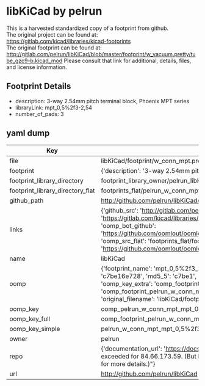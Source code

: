 # libKiCad by pelrun  
This is a harvested standardized copy of a footprint from github.  
The original project can be found at:  
https://gitlab.com/kicad/libraries/kicad-footprints  
The original footprint can be found at:
http://gitlab.com/pelrun/libKiCad/blob/master/footprint/w_vacuum.pretty/tube_gzc9-b.kicad_mod
Please consult that link for additional, details, files, and license information.  
## Footprint Details
* description: 3-way 2.54mm pitch terminal block, Phoenix MPT series  
* libraryLink: mpt_0,5%2f3-2,54  
* number_of_pads: 3  
## yaml dump  
| Key | Value |  
| --- | --- |  
| file | libKiCad/footprint/w_conn_mpt.pretty/mpt_0,5%2f3-2,54.kicad_mod |  
| footprint | {'description': '3-way 2.54mm pitch terminal block, Phoenix MPT series', 'libraryLink': 'mpt_0,5%2f3-2,54', 'number_of_pads': 3} |  
| footprint_library_directory | footprint_library_owner/pelrun_libKiCad |  
| footprint_library_directory_flat | footprints_flat/pelrun_w_conn_mpt_mpt_0,5%2f3_2,54/working |  
| github_path | http://github.com/pelrun/libKiCad/blob/master/footprint/w_conn_mpt.pretty/mpt_0,5%2f3-2,54.kicad_mod |  
| links | {'github_src': 'http://gitlab.com/pelrun/libKiCad/blob/master/footprint/w_vacuum.pretty/tube_gzc9-b.kicad_mod', 'github_src_repo': 'https://gitlab.com/kicad/libraries/kicad-footprints', 'oomp_bot': 'footprints/pelrun_w_conn_mpt_mpt_0,5%2f3_2,54/working', 'oomp_bot_github': 'https://github.com/oomlout/oomlout_oomp_footprint_bot/tree/main/footprints/pelrun_w_conn_mpt_mpt_0,5%2f3_2,54/working', 'oomp_src_flat': 'footprints_flat/footprints_flat/pelrun_w_conn_mpt_mpt_0,5%2f3_2,54/working', 'oomp_src_flat_github': 'https://github.com/oomlout/oomlout_oomp_footprint_src/tree/main/footprints_flat/pelrun_w_conn_mpt_mpt_0,5%2f3_2,54/working'} |  
| name | libKiCad |  
| oomp | {'footprint_name': 'mpt_0,5%2f3_2,54', 'library_name': 'w_conn_mpt', 'md5': 'c7be16e728466c961027f8ed0e83b82e', 'md5_10': 'c7be16e728', 'md5_5': 'c7be1', 'md5_6': 'c7be16', 'oomp_key': 'oomp_pelrun_w_conn_mpt_mpt_0,5%2f3_2,54', 'oomp_key_extra': 'oomp_footprint_pelrun_w_conn_mpt_mpt_0,5%2f3_2,54', 'oomp_key_full': 'oomp_footprint_pelrun_w_conn_mpt_mpt_0,5%2f3_2,54_c7be16', 'oomp_key_simple': 'pelrun_w_conn_mpt_mpt_0,5%2f3_2,54', 'original_filename': 'libKiCad/footprint/w_conn_mpt.pretty/mpt_0,5%2f3-2,54.kicad_mod', 'owner_name': 'pelrun'} |  
| oomp_key | oomp_pelrun_w_conn_mpt_mpt_0,5%2f3_2,54 |  
| oomp_key_full | oomp_footprint_pelrun_w_conn_mpt_mpt_0,5%2f3_2,54 |  
| oomp_key_simple | pelrun_w_conn_mpt_mpt_0,5%2f3_2,54 |  
| owner | pelrun |  
| repo | {'documentation_url': 'https://docs.github.com/rest/overview/resources-in-the-rest-api#rate-limiting', 'message': "API rate limit exceeded for 84.66.173.59. (But here's the good news: Authenticated requests get a higher rate limit. Check out the documentation for more details.)"} |  
| url | http://github.com/pelrun/libKiCad |  

